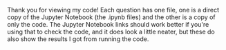 Thank you for viewing my code! Each question has one file, one is a direct copy of the Jupyter Notebook (the .ipynb files) and the other is a copy of only the code. The Jupyter Notebook links should work better if you're using that to check the code, and it does look a little neater, but these do also show the results I got from running the code.
